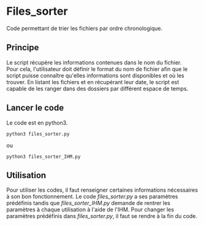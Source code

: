 # Files_sorter

Code permettant de trier les fichiers par ordre chronologique. 

## Principe
Le script récupère les informations contenues dans le nom du fichier.  
Pour cela, l'utilisateur doit définir le format du nom de fichier afin que le script puisse connaître qu'elles informations sont disponibles et où les trouver.
En listant les fichiers et en récupérant leur date, le script est capable de les ranger dans des dossiers par différent espace de temps.


## Lancer le code
Le code est en python3. 
```
python3 files_sorter.py
```
ou 
```
python3 files_sorter_IHM.py
```

## Utilisation

Pour utiliser les codes, il faut renseigner certaines informations nécessaires à son bon fonctionnement.
Le code *files_sorter.py* a ses paramètres prédéfinis tandis que *files_sorter_IHM.py* demande de rentrer les paramètres à chaque utilisation à l'aide de l'IHM.
Pour changer les paramètres prédéfinis dans *files_sorter.py*, il faut se rendre à la fin du code.
